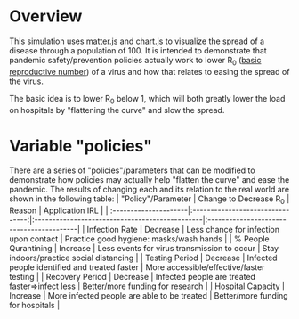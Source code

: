 # Overview
This simulation uses [matter.js](https://brm.io/matter-js/) and [chart.js](https://www.chartjs.org/) to visualize the spread of a disease through a population of 100. It is intended to demonstrate that pandemic safety/prevention policies actually work to lower R<sub>0</sub> ([basic reproductive number](https://youtu.be/5TJ8RJiQPYA)) of a virus and how that relates to easing the spread of the virus.

The basic idea is to lower R<sub>0</sub> below 1, which will both greatly lower the load on hospitals by "flattening the curve" and slow the spread.

# Variable "policies"
There are a series of "policies"/parameters that can be modified to demonstrate how policies may actually help "flatten the curve" and ease the pandemic. The results of changing each and its relation to the real world are shown in the following table:
| "Policy"/Parameter    | Change to Decrease R<sub>0</sub> | Reason                                         | Application IRL                          |
| :---------------------|:--------------------------------:|:-----------------------------------------------|:-----------------------------------------|
| Infection Rate        | Decrease                         | Less chance for infection upon contact         | Practice good hygiene: masks/wash hands  |
| % People Qurantining  | Increase                         | Less events for virus transmission to occur    | Stay indoors/practice social distancing  |
| Testing Period        | Decrease                         | Infected people identified and treated faster  | More accessible/effective/faster testing |
| Recovery Period       | Decrease                         | Infected people are treated faster⇒infect less | Better/more funding for research         |
| Hospital Capacity     | Increase                         | More infected people are able to be treated    | Better/more funding for hospitals        |